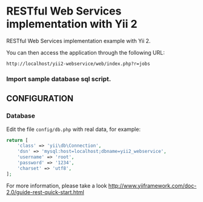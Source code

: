 RESTful Web Services implementation with Yii 2
================================

RESTful Web Services implementation example with Yii 2.

You can then access the application through the following URL:

~~~
http://localhost/yii2-webservice/web/index.php?r=jobs
~~~


### Import sample database sql script.

CONFIGURATION
-------------

### Database

Edit the file `config/db.php` with real data, for example:

```php
return [
    'class' => 'yii\db\Connection',
    'dsn' => 'mysql:host=localhost;dbname=yii2_webservice',
    'username' => 'root',
    'password' => '1234',
    'charset' => 'utf8',
];
```

For more information, please take a look http://www.yiiframework.com/doc-2.0/guide-rest-quick-start.html
